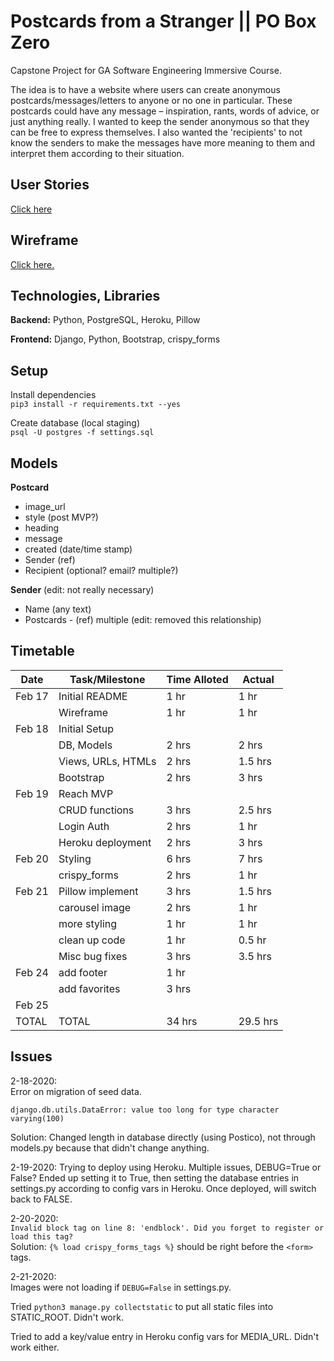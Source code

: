 # Postcards from a Stranger || PO Box Zero

Capstone Project for GA Software Engineering Immersive Course.

The idea is to have a website where users can create anonymous postcards/messages/letters to anyone or no one in particular. These postcards could have any message – inspiration, rants, words of advice, or just anything really. I wanted to keep the sender anonymous so that they can be free to express themselves. I also wanted the 'recipients' to not know the senders to make the messages have more meaning to them and interpret them according to their situation.

## User Stories

[Click here](./planning/USER-STORIES.md)

## Wireframe

[Click here.](https://xd.adobe.com/view/d32d9749-1010-4adf-431a-960db3131c8e-a51c/)

## Technologies, Libraries

**Backend:** Python, PostgreSQL, Heroku, Pillow

**Frontend:** Django, Python, Bootstrap, crispy_forms

## Setup

Install dependencies  
`pip3 install -r requirements.txt --yes`

Create database (local staging)  
`psql -U postgres -f settings.sql`

## Models

**Postcard**

- image_url
- style (post MVP?)
- heading
- message
- created (date/time stamp)
- Sender (ref)
- Recipient (optional? email? multiple?)

**Sender** (edit: not really necessary)

- Name (any text)
- Postcards - (ref) multiple (edit: removed this relationship)

## Timetable

| Date   | Task/Milestone     | Time Alloted | Actual   |
| ------ | ------------------ | ------------ | -------- |
| Feb 17 | Initial README     | 1 hr         | 1 hr     |
|        | Wireframe          | 1 hr         | 1 hr     |
| Feb 18 | Initial Setup      |              |          |
|        | DB, Models         | 2 hrs        | 2 hrs    |
|        | Views, URLs, HTMLs | 2 hrs        | 1.5 hrs  |
|        | Bootstrap          | 2 hrs        | 3 hrs    |
| Feb 19 | Reach MVP          |              |          |
|        | CRUD functions     | 3 hrs        | 2.5 hrs  |
|        | Login Auth         | 2 hrs        | 1 hr     |
|        | Heroku deployment  | 2 hrs        | 3 hrs    |
| Feb 20 | Styling            | 6 hrs        | 7 hrs    |
|        | crispy_forms       | 2 hrs        | 1 hr     |
| Feb 21 | Pillow implement   | 3 hrs        | 1.5 hrs  |
|        | carousel image     | 2 hrs        | 1 hr     |
|        | more styling       | 1 hr         | 1 hr     |
|        | clean up code      | 1 hr         | 0.5 hr   |
|        | Misc bug fixes     | 3 hrs        | 3.5 hrs  |
| Feb 24 | add footer         | 1 hr         |          |
|        | add favorites      | 3 hrs        |          |
| Feb 25 |                    |              |          |
| TOTAL  | TOTAL              | 34 hrs       | 29.5 hrs |

## Issues

2-18-2020:  
Error on migration of seed data.

```
django.db.utils.DataError: value too long for type character varying(100)
```

Solution: Changed length in database directly (using Postico), not through models.py because that didn't change anything.

2-19-2020:
Trying to deploy using Heroku. Multiple issues, DEBUG=True or False?
Ended up setting it to True, then setting the database entries in settings.py according to config vars in Heroku. Once deployed, will switch back to FALSE.

2-20-2020:  
`Invalid block tag on line 8: 'endblock'. Did you forget to register or load this tag?`  
Solution: `{% load crispy_forms_tags %}` should be right before the `<form>` tags.

2-21-2020:  
Images were not loading if `DEBUG=False` in settings.py.

Tried `python3 manage.py collectstatic` to put all static files into STATIC_ROOT. Didn't work.

Tried to add a key/value entry in Heroku config vars for MEDIA_URL.
Didn't work either.
